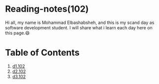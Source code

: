 # Reading-notes(102) 
Hi all, my name is Mohammad Elbashabsheh, and this is my scand day as software development student.
I will share what i learn each day here on this page.:smile:

# Table of Contents

1. [d1.102](https://mobash96.github.io/Reading-notes/c102-01)
2. [d2.102](https://mobash96.github.io/Reading-notes/102-02)
3. [d3.102](https://mobash96.github.io/Reading-notes/read05)

